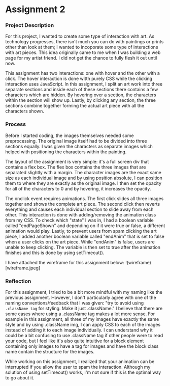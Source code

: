 # Assignment 2

### Project Description

For this project, I wanted to create some type of interaction with art. As technology progresses, there isn't much you can do with paintings or prints other than look at them; I wanted to incoporate some type of interactions with art pieces. This idea originally came to me when I was building a web page for my artist friend. I did not get the chance to fully flesh it out until now.

This assignment has two interactions: one with hover and the other with a click. The hover interaction is done witth purely CSS while the clicking interaction uses JavaScript. In this assignment, I split an art work into three separate sections and inside each of these sections there contains a few characters which are hidden. By hovering over a section, the characters within the section will show up. Lastly, by clicking any section, the three sections combine together forming the actual art piece with all the characters shown.

### Process

Before I started coding, the images themselves needed some preprocessing. The original image itself had to be divided into three sections equally. I was given the characters as separate images which helped with positioning the characters within the painting.

The layout of the assignment is very simple: it's a full screen div that contains a flex box. The flex box contains the three images that are separated slightly with a margin. The character images are the exact same size as each individual image and by using position absolute, I can position them to where they are exactly as the original image. I then set the opacity for all of the characters to 0 and by hovering, it increases the opacity.

The onclick event requires animations. The first click slides all three images together and shows the complete art piece. The second click then reverts everything and causes each individual section to slide away from each other. This interaction is done with adding/removing the animation class from my CSS. To check which "state" I was in, I had a boolean variable called "endPageShown" and depending on if it were true or false, a different animation would play. Lastly, to prevent users from spam clicking the art piece, I added another boolean variable called "endAnim" that is set to false when a user clicks on the art piece. While "endAnim" is false, users are unable to keep clicking. The variable is then set to true after the animation finishes and this is done by using setTimeout().

I have attached the wireframe for this assignment below:
!(wireframe)[wireframe.jpeg]

### Reflection

For this assignment, I tried to be a bit more mindful with my naming like the previous assignment. However, I don't particularly agree with one of the naming conventions/feedback that I was given: "try to avoid using `.className tag` for styling. Make it just .className." I believe that there are some cases where using a .className tag makes a lot more sense. For example in this assignment, all three of my images have exactly the same style and by using .className img, I can apply CSS to each of the images instead of adding it to each image individually. I can understand why it could be a bit confusing to use .className tag if other people were to read your code, but I feel like it's also quite intuitive for a block element containing only images to have a tag for images and have the block class name contain the structure for the images.

While working on this assignment, I realized that your animation can be interrupted if you allow the user to spam the interaction. Although my solution of using setTimeout() works, I'm not sure if this is the optimal way to go about it.
